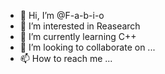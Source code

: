 - 👋 Hi, I’m @F-a-b-i-o
- 👀 I’m interested in Reasearch
- 🌱 I’m currently learning C++
- 💞️ I’m looking to collaborate on ...
- 📫 How to reach me ...

<!---
F-a-b-i-o/F-a-b-i-o is a ✨ special ✨ repository because its `README.md` (this file) appears on your GitHub profile.
You can click the Preview link to take a look at your changes.
--->
